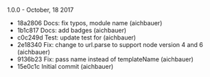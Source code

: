1.0.0 - October, 18 2017

 * 18a2806 Docs: fix typos, module name (aichbauer)
 * 1b1c817 Docs: add badges (aichbauer)
 * c0c249d Test: update test for <name> (aichbauer)
 * 2e18340 Fix: change to url.parse to support node version 4 and 6 (aichbauer)
 * 9136b23 Fix: pass name instead of templateName (aichbauer)
 * 15e0c1c Initial commit (aichbauer)

